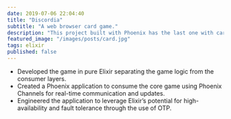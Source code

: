 ```yaml
---
date: 2019-07-06 22:04:40
title: "Discordia"
subtitle: "A web browser card game."
description: "This project built with Phoenix has the last one with cards winning the game."
featured_image: "/images/posts/card.jpg"
tags: elixir
published: false
---
```


- Developed the game in pure Elixir separating the game logic from the consumer layers.
- Created a Phoenix application to consume the core game using Phoenix Channels for real-time communication and updates.
- Engineered the application to leverage Elixir’s potential for high-availability and fault tolerance through the use of OTP.
